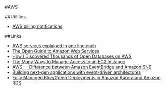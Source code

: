 #AWS

##Utilities

- [AWS billing notifications](https://costguard.io/)

##Links

- [AWS services explained in one line each](https://adayinthelifeof.nl/2020/05/20/aws.html)
- [The Open Guide to Amazon Web Services](https://github.com/open-guides/og-aws#readme)
- [How I Discovered Thousands of Open Databases on AWS](https://infosecwriteups.com/how-i-discovered-thousands-of-open-databases-on-aws-764729aa7f32)
- [The Many Ways to Manage Access to an EC2 Instance](https://blog.symops.com/2022/09/22/ec2-access/)
- [AWS — Difference between Amazon EventBridge and Amazon SNS](https://medium.com/awesome-cloud/aws-difference-between-amazon-eventbridge-and-amazon-sns-comparison-aws-eventbridge-vs-aws-sns-46708bf5313)
- [Building next-gen applications with event-driven architectures](https://www.youtube.com/watch?v=SbL3a9YOW7s)
- [Fully Managed Blue/Green Deployments in Amazon Aurora and Amazon RDS](https://aws.amazon.com/ru/blogs/aws/new-fully-managed-blue-green-deployments-in-amazon-aurora-and-amazon-rds/)
